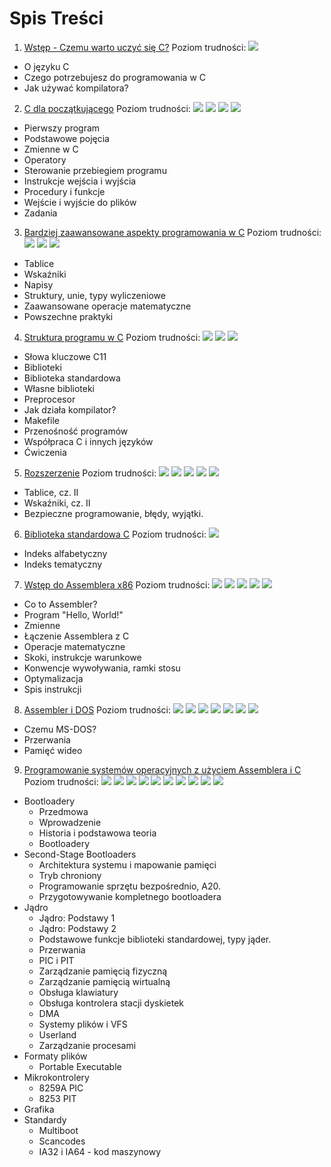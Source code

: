 # Spis Treści
 1. [Wstęp - Czemu warto uczyć się C?](Ch1) Poziom trudności: ![][star]
   - O języku C
   - Czego potrzebujesz do programowania w C
   - Jak używać kompilatora?
 2. [C dla początkującego](Ch2) Poziom trudności: ![][star] ![][star] ![][star] ![][star]
   - Pierwszy program
   - Podstawowe pojęcia
   - Zmienne w C
   - Operatory
   - Sterowanie przebiegiem programu
   - Instrukcje wejścia i wyjścia
   - Procedury i funkcje
   - Wejście i wyjście do plików
   - Zadania
 3. [Bardziej zaawansowane aspekty programowania w C](Ch3) Poziom trudności: ![][star] ![][star] ![][star]
   - Tablice
   - Wskaźniki
   - Napisy
   - Struktury, unie, typy wyliczeniowe
   - Zaawansowane operacje matematyczne
   - Powszechne praktyki
 4. [Struktura programu w C](Ch4) Poziom trudności: ![][star] ![][star] ![][star]
   - Słowa kluczowe C11
   - Biblioteki
   - Biblioteka standardowa
   - Własne biblioteki
   - Preprocesor
   - Jak działa kompilator?
   - Makefile
   - Przenośność programów
   - Współpraca C i innych języków
   - Ćwiczenia
 5. [Rozszerzenie](Ch5) Poziom trudności: ![][star] ![][star] ![][star] ![][star] ![][star]
   - Tablice, cz. II
   - Wskaźniki, cz. II
   - Bezpieczne programowanie, błędy, wyjątki.
 6. [Biblioteka standardowa C](Ch6) Poziom trudności: ![][star]
   - Indeks alfabetyczny
   - Indeks tematyczny
 7. [Wstęp do Assemblera x86](Ch7) Poziom trudności: ![][star] ![][star] ![][star] ![][star] ![][star]
   - Co to Assembler?
   - Program "Hello, World!"
   - Zmienne
   - Łączenie Assemblera z C
   - Operacje matematyczne
   - Skoki, instrukcje warunkowe
   - Konwencje wywoływania, ramki stosu
   - Optymalizacja
   - Spis instrukcji
 8. [Assembler i DOS](Ch8) Poziom trudności: ![][star] ![][star] ![][star] ![][star] ![][star] ![][star] ![][star]
   - Czemu MS-DOS?
   - Przerwania
   - Pamięć wideo
 9. [Programowanie systemów operacyjnych z użyciem Assemblera i C](Ch9) Poziom trudności: ![][star] ![][star] ![][star] ![][star] ![][star] ![][star] ![][star] ![][star] ![][star] ![][star]
   - Bootloadery
     - Przedmowa
     - Wprowadzenie
     - Historia i podstawowa teoria
     - Bootloadery
   - Second-Stage Bootloaders
     - Architektura systemu i mapowanie pamięci
     - Tryb chroniony
     - Programowanie sprzętu bezpośrednio, A20.
     - Przygotowywanie kompletnego bootloadera
   - Jądro
     - Jądro: Podstawy 1
     - Jądro: Podstawy 2
     - Podstawowe funkcje biblioteki standardowej, typy jąder.
     - Przerwania
     - PIC i PIT
     - Zarządzanie pamięcią fizyczną
     - Zarządzanie pamięcią wirtualną
     - Obsługa klawiatury
     - Obsługa kontrolera stacji dyskietek
     - DMA
     - Systemy plików i VFS
     - Userland
     - Zarządzanie procesami
   - Formaty plików
     - Portable Executable
   - Mikrokontrolery
     - 8259A PIC
     - 8253 PIT
   - Grafika
   - Standardy
     - Multiboot
     - Scancodes
     - IA32 i IA64 - kod maszynowy

[star]: https://github.com/kspalaiologos/LearnC/raw/master/common/star.png ""
